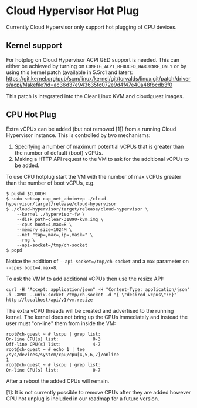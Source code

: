 # Cloud Hypervisor Hot Plug

Currently Cloud Hypervisor only support hot plugging of CPU devices.

## Kernel support

For hotplug on Cloud Hypervisor ACPI GED support is needed. This can either be achieved by turning on `CONFIG_ACPI_REDUCED_HARDWARE_ONLY` 
or by using this kernel patch (available in 5.5rc1 and later): https://git.kernel.org/pub/scm/linux/kernel/git/torvalds/linux.git/patch/drivers/acpi/Makefile?id=ac36d37e943635fc072e9d4f47e40a48fbcdb3f0

This patch is integrated into the Clear Linux KVM and cloudguest images.

## CPU Hot Plug

Extra vCPUs can be added (but not removed [1]) from a running Cloud Hypervisor instance. This is controlled by two mechanisms:

1. Specifying a number of maximum potential vCPUs that is greater than the number of default (boot) vCPUs.
2. Making a HTTP API request to the VM to ask for the additional vCPUs to be added.

To use CPU hotplug start the VM with the number of max vCPUs greater than the number of boot vCPUs, e.g.

```shell
$ pushd $CLOUDH
$ sudo setcap cap_net_admin+ep ./cloud-hypervisor/target/release/cloud-hypervisor
$ ./cloud-hypervisor/target/release/cloud-hypervisor \
	--kernel ./hypervisor-fw \
	--disk path=clear-31890-kvm.img \
	--cpus boot=4,max=8 \
	--memory size=1024M \
	--net "tap=,mac=,ip=,mask=" \
	--rng \
    --api-socket=/tmp/ch-socket
$ popd
```

Notice the addition of `--api-socket=/tmp/ch-socket` and a `max` parameter on `--cpus boot=4.max=8`.

To ask the VMM to add additional vCPUs then use the resize API:

```shell
curl -H "Accept: application/json" -H "Content-Type: application/json" -i -XPUT --unix-socket /tmp/ch-socket -d "{ \"desired_vcpus\":8}" http://localhost/api/v1/vm.resize
```

The extra vCPU threads will be created and advertised to the running kernel. The kernel does not bring up the CPUs immediately and instead the user must "on-line" them from inside the VM:

```shell
root@ch-guest ~ # lscpu | grep list:
On-line CPU(s) list:             0-3
Off-line CPU(s) list:            4-7
root@ch-guest ~ # echo 1 | tee /sys/devices/system/cpu/cpu[4,5,6,7]/online
1
root@ch-guest ~ # lscpu | grep list:
On-line CPU(s) list:             0-7
```

After a reboot the added CPUs will remain.

[1]: It is not currently possible to remove CPUs after they are added however CPU hot unplug is included in our roadmap for a future version.